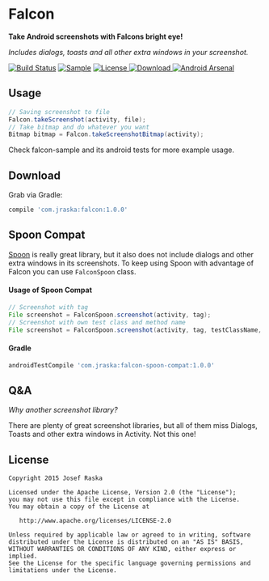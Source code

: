 # Falcon
**Take Android screenshots with Falcons bright eye!** 

*Includes dialogs, toasts and all other extra windows in your screenshot.*

[![Build Status](https://travis-ci.org/jraska/Falcon.svg?branch=master)](https://travis-ci.org/jraska/Falcon)
[![Sample](https://img.shields.io/badge/Download-Sample-blue.svg)](https://drive.google.com/file/d/0B0T1YjC17C-rQ25taHBXSXE2Uzg/view?usp=sharing)
[![License](https://img.shields.io/badge/license-Apache%202.0-green.svg) ](https://github.com/jraska/Falcon/blob/master/LICENSE)
[![Download](https://api.bintray.com/packages/jraska/maven/com.jraska%3Afalcon/images/download.svg) ](https://bintray.com/jraska/maven/com.jraska%3Afalcon/_latestVersion)
[![Android Arsenal](https://img.shields.io/badge/Android%20Arsenal-Falcon-green.svg?style=true)](https://android-arsenal.com/details/1/2793)


## Usage

```java
// Saving screenshot to file
Falcon.takeScreenshot(activity, file);
// Take bitmap and do whatever you want
Bitmap bitmap = Falcon.takeScreenshotBitmap(activity);
```

Check falcon-sample and its android tests for more example usage.

## Download

Grab via Gradle: 
```groovy
compile 'com.jraska:falcon:1.0.0'
```

## Spoon Compat

[Spoon][Spoon] is really great library, but it also does not include dialogs and other extra windows in its screenshots.
To keep using Spoon with advantage of Falcon you can use `FalconSpoon` class.

#### Usage of Spoon Compat
```java
// Screenshot with tag
File screenshot = FalconSpoon.screenshot(activity, tag);
// Screenshot with own test class and method name 
File screenshot = FalconSpoon.screenshot(activity, tag, testClassName, testMethodName);
```

#### Gradle
```groovy
androidTestCompile 'com.jraska:falcon-spoon-compat:1.0.0'
```

## Q&A

*Why another screenshot library?*

There are plenty of great screenshot libraries, but all of them miss Dialogs, Toasts and other extra windows in Activity. Not this one! 


## License

    Copyright 2015 Josef Raska

    Licensed under the Apache License, Version 2.0 (the "License");
    you may not use this file except in compliance with the License.
    You may obtain a copy of the License at

       http://www.apache.org/licenses/LICENSE-2.0

    Unless required by applicable law or agreed to in writing, software
    distributed under the License is distributed on an "AS IS" BASIS,
    WITHOUT WARRANTIES OR CONDITIONS OF ANY KIND, either express or implied.
    See the License for the specific language governing permissions and
    limitations under the License.

  [Spoon]: https://github.com/square/spoon

